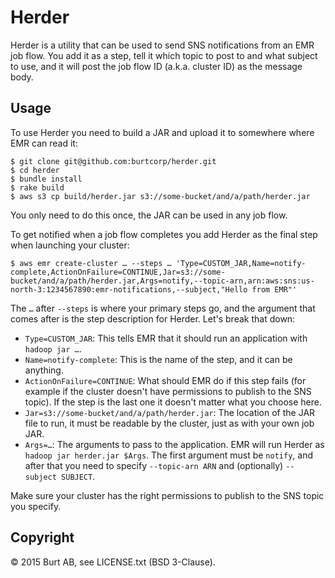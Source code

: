 # Herder

Herder is a utility that can be used to send SNS notifications from an EMR job flow. You add it as a step, tell it which topic to post to and what subject to use, and it will post the job flow ID (a.k.a. cluster ID) as the message body.

## Usage

To use Herder you need to build a JAR and upload it to somewhere where EMR can read it:

```
$ git clone git@github.com:burtcorp/herder.git
$ cd herder
$ bundle install
$ rake build
$ aws s3 cp build/herder.jar s3://some-bucket/and/a/path/herder.jar
```

You only need to do this once, the JAR can be used in any job flow.

To get notified when a job flow completes you add Herder as the final step when launching your cluster:

```
$ aws emr create-cluster … --steps … 'Type=CUSTOM_JAR,Name=notify-complete,ActionOnFailure=CONTINUE,Jar=s3://some-bucket/and/a/path/herder.jar,Args=notify,--topic-arn,arn:aws:sns:us-north-3:1234567890:emr-notifications,--subject,"Hello from EMR"'
```

The `…` after `--steps` is where your primary steps go, and the argument that comes after is the step description for Herder. Let's break that down:

* `Type=CUSTOM_JAR`: This tells EMR that it should run an application with `hadoop jar …`.
* `Name=notify-complete`: This is the name of the step, and it can be anything.
* `ActionOnFailure=CONTINUE`: What should EMR do if this step fails (for example if the cluster doesn't have permissions to publish to the SNS topic). If the step is the last one it doesn't matter what you choose here.
* `Jar=s3://some-bucket/and/a/path/herder.jar`: The location of the JAR file to run, it must be readable by the cluster, just as with your own job JAR.
* `Args=…`: The arguments to pass to the application. EMR will run Herder as `hadoop jar herder.jar $Args`. The first argument must be `notify`, and after that you need to specify `--topic-arn ARN` and (optionally) `--subject SUBJECT`.

Make sure your cluster has the right permissions to publish to the SNS topic you specify.

## Copyright

© 2015 Burt AB, see LICENSE.txt (BSD 3-Clause).
